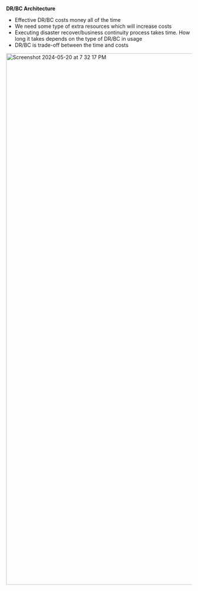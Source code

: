 ****DR/BC Architecture****

  -  Effective DR/BC costs money all of the time
  -  We need some type of extra resources which will increase costs
  -  Executing disaster recover/business continuity process takes time. How long it takes depends on the type of DR/BC in usage
  -  DR/BC is trade-off between the time and costs

<img width="1440" alt="Screenshot 2024-05-20 at 7 32 17 PM" src="https://github.com/RohitKumar1608/AWSSolutionArchProfesiona/assets/95314238/676eba7f-081c-4cac-8fe1-d31c8ff1c1eb">

